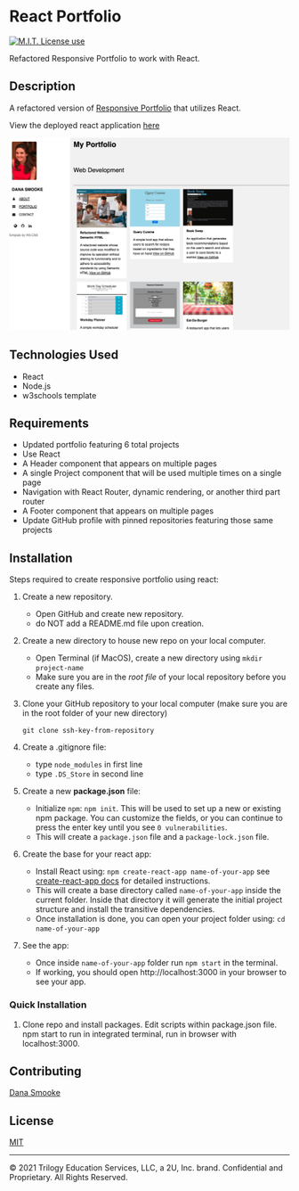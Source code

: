 # React Portfolio

<span align="left">

<a href="https://img.shields.io/badge/License-MIT-brightgreen?style=plastic"><img alt="M.I.T. License use" src="https://img.shields.io/badge/License-MIT-brightgreen?style=plastic"/></a>

</span>
 
Refactored Responsive Portfolio to work with React.

## Description

A refactored version of [Responsive Portfolio](https://github.com/dsmooke/responsive-portfolio) that utilizes React.

View the deployed react application [here](https://dsmooke.github.io/react-portfolio/)

![demo](./public/imgs/react-portfolio-demo.png)

## Technologies Used

- React
- Node.js
- w3schools template

## Requirements

- Updated portfolio featuring 6 total projects
- Use React
- A Header component that appears on multiple pages
- A single Project component that will be used multiple times on a single page
- Navigation with React Router, dynamic rendering, or another third part router
- A Footer component that appears on multiple pages
- Update GitHub profile with pinned repositories featuring those same projects

## Installation

Steps required to create responsive portfolio using react:

1. Create a new repository.
   - Open GitHub and create new repository.
   - do NOT add a README.md file upon creation.
2. Create a new directory to house new repo on your local computer.
   - Open Terminal (if MacOS), create a new directory using `mkdir project-name`
   - Make sure you are in the _root file_ of your local repository before you create any files.
3. Clone your GitHub repository to your local computer (make sure you are in the root folder of your new directory)
   ```
   git clone ssh-key-from-repository
   ```
4. Create a .gitignore file:

   - type `node_modules` in first line
   - type `.DS_Store` in second line

5. Create a new **package.json** file:

   - Initialize `npm`: `npm init`. This will be used to set up a new or existing npm package. You can customize the fields, or you can continue to press the enter key until you see `0 vulnerabilities`.
   - This will create a `package.json` file and a `package-lock.json` file.

6. Create the base for your react app:

   - Install React using: `npm create-react-app name-of-your-app` see [create-react-app docs](https://create-react-app.dev/docs/getting-started/) for detailed instructions.
   - This will create a base directory called `name-of-your-app` inside the current folder. Inside that directory it will generate the initial project structure and install the transitive dependencies.
   - Once installation is done, you can open your project folder using: `cd name-of-your-app`

7. See the app:
   - Once inside `name-of-your-app` folder run `npm start` in the terminal.
   - If working, you should open http://localhost:3000 in your browser to see your app.

### Quick Installation

1. Clone repo and install packages. Edit scripts within package.json file. npm start to run in integrated terminal, run in browser with localhost:3000.

## Contributing

[Dana Smooke]("https://github.com/dsmooke")

## License

[MIT]("https://opensource.org/licenses/MIT")

---

© 2021 Trilogy Education Services, LLC, a 2U, Inc. brand. Confidential and Proprietary. All Rights Reserved.

